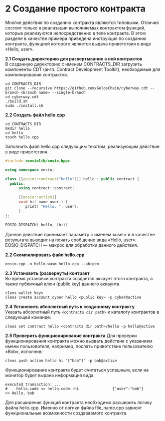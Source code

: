 
# 2 Cоздание простого контракта
Многие действия по созданию контракта являются типовыми. Отличия состоят только в реализации выполняемых контрактом функций, которые реализуются непосредственно в теле контракта. В этом разделе в качестве примера приведена инструкция по созданию контракта, функцией которого является выдача приветствия в виде «Hello, user».  

**2.1 Создать директорию для развертывание в ней контрактов**  
В созданную директорию с именем CONTRACTS_DIR загрузить компоненты CDT (англ. Contract Development Toolkit), необходимые для компилирования контрактов.
```
cd CONTRACTS_DIR
git clone --recursive https://github.com/GolosChain/cyberway.cdt --branch <branch name> --single-branch
cd cyberway.cdt
./build.sh
sudo ./install.sh
```  
**2.2 Создать файл hello.cpp**
```
cd CONTRACTS_DIR
mkdir hello
cd hello
touch hello.cpp
```  
Заполнить файл  hello.cpp следующим текстом, реализующим действие в виде приветствия.
```cpp
#include <eosiolib/eosio.hpp>

using namespace eosio;

class [[eosio::contract("hello")]] hello : public contract {
  public:
      using contract::contract;

      [[eosio::action]]
      void hi( name user ) {
         print( "Hello, ", user);
      }
};

EOSIO_DISPATCH( hello, (hi))

```  
Данное действие принимает параметр с именем «user» и в качестве результата выводит на печать сообщение вида «Hello, user».
EOSIO_DISPATCH — макрос для обработки данного действия.  

**2.2 Скомпилировать файл hello.cpp**
```
eosio-cpp -o hello.wasm hello.cpp --abigen
```  

**2.3 Установить (развернуть) контракт**  
Во время установки контракта создается аккаунт этого контракта, а также публичный ключ (public key) данного аккаунта.  
```
cleos wallet keys
cleos create account cyber hello <public key> -p cyber@active
```   

**2.4 Установить абсолютный путь к созданному контракту**  
Указать абсолютный путь `<contracts dir path>` к каталогу контрактов в следующей команде:
```
cleos set contract hello <contracts dir path>/hello -p hello@active
```  
**2.5 Проверить функционирование контракта**
Для проверки функционирования контракта можно вызвать действие с указанием имени пользователя, например, послать приветствие пользователю «Bob», исполнив: 
```
cleos push action hello hi '["bob"]' -p bob@active
```  

Функционирование контракта будет считаться успешным, если на монитор будет выдана информация вида:
```
executed transaction: ... 
#    hello.code <= hello.code::hi               {"user":"bob"}
>> Hello, bob
```  

Для расширения функций контракта необходимо расширить логику файла hello.cpp. Именно от логики файла file_name.cpp зависят функциональные возможности создаваемого контракта. 
